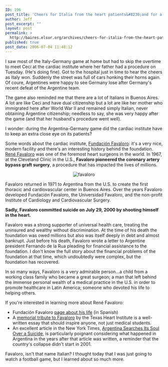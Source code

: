 ```yaml
---
ID: 196
post_title: 'Cheers for Italia from the heart patients&#8230;and for a great doctor'
author: Jeff
post_excerpt: ""
layout: post
permalink: >
  http://baires.elsur.org/archives/cheers-for-italia-from-the-heart-patientsand-for-a-great-doctor/
published: true
post_date: 2006-07-04 11:48:12
---
```

I saw most of the Italy-Germany game at home but had to skip the overtime to meet Ceci at the cardiac institute where her father had a procedure on Tuesday. (He's doing fine). Got to the hospital just in time to hear the cheers as Italy won. Suddenly the street was full of cars honking their horns again. Of coure, Argentines were happy to see Germany lose after Germany's recent defeat of the Argentine team. 

The game also reminded me that there are a lot of Italians in Buenos Aires. A lot are like Ceci and have dual citizenship but a lot are like her mother who immigrated here after World War II and remained simply Italian, never obtaining Argentine citizenship; needless to say, she was very happy after the game (and that her husband's procedure went well).

I wonder: during the Argentina-Germany game did the cardiac institute have to keep an extra close eye on its patients?

Some words about the cardiac institute, <a href="http://www.fundacionfavaloro.org">Fundación Favaloro</a>: it's a very nice, modern facility and there's an interesting history behind the foundation.   <a href="http://en.wikipedia.org/wiki/Ren%C3%A9_Favaloro">René Favaloro</a> was one of the foremost heart surgeons in the world. In 1967, at the Cleveland Clinic in the U.S., <b>Favaloro pioneered the coronary artery bypass graft surgery</b>, a procedure that has impacted the lives of millions.  

<center><img id="image199" src="http://baires.elsur.org/wp-content/uploads/2006/07/rgfavaloro.jpg" alt="favaloro" /> </center>

Favaloro returned in 1971 to Argentina from the U.S. to create the first thoracic and cardiovascular center in Buenos Aires. Over the years Favaloro developed Fundación Favaloro, the Universidad Favaloro, and the non-profit Institute of Cardiology and Cardiovascular Surgery. 

<b>Sadly, Favaloro committed suicide on July 29, 2000 by shooting himself in the heart.</b> 

Favaloro was a strong supporter of universal health care, treating the uninsured and wealthy without discrimination.  At the time of his death the foundation was owed millions but also was itself deeply in debt and almost bankrupt. Just before his death, Favaloro wrote a letter to Argentine president Fernando de la Rua pleading for financial assistance to the foundation. I don't know the full story about the financial problems of the foundation at that time, which undoubtedly were complex, but the foundation has recovered.

In so many ways, Favaloro is a very admirable person...a child from a working class family who became a great surgeon; a man that left behind the   immense personal wealth of a medical practice in the U.S. in order to promote healthcare in Latin America; someone who devoted his life to helping others.

  

If you're interested in learning more about René Favaloro:

- Fundación Favaloro <a href="http://www.fundacionfavaloro.org/pagina_vida.htm">page about his life</a> (in Spanish)
- A <a href="http://www.tmc.edu/thi/captur_3_04.html">memorial tribute to Favaloro</a> by the Texas Heart Institute is a well-written essay that should inspire anyone, not just  medical students.
- An excellent article in the New York Times, <a href="http://query.nytimes.com/gst/fullpage.html?res=9806E5D8133CF934A3575BC0A9669C8B63&sec=health&pagewanted=1">Argentina Searches Its Soul Over a Suicide</a>, is particularly poignant considering what happened in Argentina in the years after that article was written, a reminder that the country's   collapse didn't start in 2001. 

Favaloro, isn't that name Italian? I thought today that I was just going to watch a football game, but I learned about so much more.